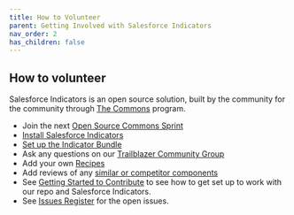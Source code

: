 ```yaml
---
title: How to Volunteer
parent: Getting Involved with Salesforce Indicators
nav_order: 2
has_children: false
---
```


## How to volunteer

Salesforce Indicators is an open source solution, built by the community for the community through [The Commons](https://www.salesforce.org/resources/commons/) program. 

* Join the next [Open Source Commons Sprint](https://www.salesforce.org/resources/commons/)
* [Install Salesforce Indicators](../install-salesforce-indicators/index.md)
* [Set up the Indicator Bundle](../../docs/setup-salesforce-indicators/indicator-bundle.md)
* Ask any questions on our [Trailblazer Community Group](https://trailhead.salesforce.com/trailblazer-community/groups/0F94S000000HEDASA4?tab=discussion)
* Add your own [Recipes](../recipes/index.md) 
* Add reviews of any [similar or competitor components](../../components/other-solutions)
* See [Getting Started to Contribute](../getting-started-to-contribute) to see how to get set up to work with our repo and Salesforce Indicators.
* See [Issues Register](https://github.com/SFDO-Community-Sprints/Salesforce-Indicators/issues) for the open issues.